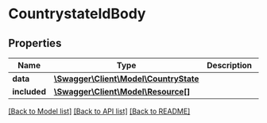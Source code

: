 # CountrystateIdBody

## Properties
Name | Type | Description | Notes
------------ | ------------- | ------------- | -------------
**data** | [**\Swagger\Client\Model\CountryState**](CountryState.md) |  | [optional] 
**included** | [**\Swagger\Client\Model\Resource[]**](Resource.md) |  | [optional] 

[[Back to Model list]](../../README.md#documentation-for-models) [[Back to API list]](../../README.md#documentation-for-api-endpoints) [[Back to README]](../../README.md)

